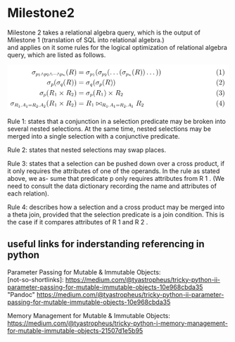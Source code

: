 # Milestone2
Milestone 2 takes a relational algebra query, which is the output of Milestone 1 
(translation of SQL into relational algebra.) <br> and applies on it some rules for the logical 
optimization of relational algebra query, which are listed as follows.<br>


![ScreenShot](https://github.com/KacemHamza97/Milestone2/blob/main/images/optimization_rules.png)

Rule 1: states that a conjunction in a selection predicate may be broken into several
nested selections. At the same time, nested selections may be merged into a single
selection with a conjunctive predicate. <br>

Rule 2: states that nested selections may swap places. <br>

Rule 3: states that a selection can be pushed down over a cross product, if it only
requires the attributes of one of the operands. In the rule as stated above, we as-
sume that predicate p only requires attributes from R 1 . (We need to consult the data
dictionary recording the name and attributes of each relation). <br>

Rule 4: describes how a selection and a cross product may be merged into a theta
join, provided that the selection predicate is a join condition. This is the case if it
compares attributes of R 1 and R 2 . <br>


## useful links for inderstanding referencing in python
Parameter Passing for Mutable & Immutable Objects: <br>
[not-so-shortlinks]: https://medium.com/@tyastropheus/tricky-python-ii-parameter-passing-for-mutable-immutable-objects-10e968cbda35
  "Pandoc"
https://medium.com/@tyastropheus/tricky-python-ii-parameter-passing-for-mutable-immutable-objects-10e968cbda35

Memory Management for Mutable & Immutable Objects: <br>
https://medium.com/@tyastropheus/tricky-python-i-memory-management-for-mutable-immutable-objects-21507d1e5b95